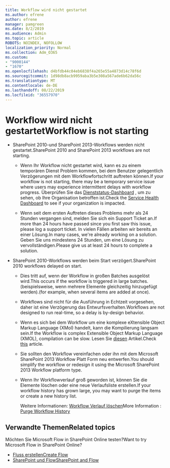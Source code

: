 ```yaml
---
title: Workflow wird nicht gestartet
ms.author: efrene
author: efrene
manager: pamgreen
ms.date: 8/2/2019
ms.audience: Admin
ms.topic: article
ROBOTS: NOINDEX, NOFOLLOW
localization_priority: Normal
ms.collection: Adm_O365
ms.custom:
- "9000144"
- "1670"
ms.openlocfilehash: d4bfdb44c04eb6838f4a265e55a4873d14c78f6d
ms.sourcegitcommit: 1d98db8acb9959aba3b5e308a567ade6b62da56c
ms.translationtype: MT
ms.contentlocale: de-DE
ms.lasthandoff: 08/22/2019
ms.locfileid: "36557970"
---
```

# <a name="workflow-is-not-starting"></a><span data-ttu-id="6e6ed-102">Workflow wird nicht gestartet</span><span class="sxs-lookup"><span data-stu-id="6e6ed-102">Workflow is not starting</span></span>

- <span data-ttu-id="6e6ed-103">SharePoint 2010-und SharePoint 2013-Workflows werden nicht gestartet.</span><span class="sxs-lookup"><span data-stu-id="6e6ed-103">SharePoint 2010 and SharePoint 2013 workflows are not starting.</span></span>

    - <span data-ttu-id="6e6ed-104">Wenn Ihr Workflow nicht gestartet wird, kann es zu einem temporären Dienst Problem kommen, bei dem Benutzer gelegentlich Verzögerungen mit dem Workflowfortschritt auftreten können.</span><span class="sxs-lookup"><span data-stu-id="6e6ed-104">If your workflow is not starting, there may be a temporary service issue where users may experience intermittent delays with workflow progress.</span></span> <span data-ttu-id="6e6ed-105">Überprüfen Sie das [Dienststatus-Dashboard](https:/admin.microsoft.com/AdminPortal/Home#/servicehealth) , um zu sehen, ob Ihre Organisation betroffen ist.</span><span class="sxs-lookup"><span data-stu-id="6e6ed-105">Check the [Service Health Dashboard](https:/admin.microsoft.com/AdminPortal/Home#/servicehealth) to see if your organization is impacted.</span></span>

    - <span data-ttu-id="6e6ed-106">Wenn seit dem ersten Auftreten dieses Problems mehr als 24 Stunden vergangen sind, melden Sie sich ein Support Ticket an.</span><span class="sxs-lookup"><span data-stu-id="6e6ed-106">If more than 24 hours have passed since you first saw this issue, please log a support ticket.</span></span> <span data-ttu-id="6e6ed-107">In vielen Fällen arbeiten wir bereits an einer Lösung.</span><span class="sxs-lookup"><span data-stu-id="6e6ed-107">In many cases, we're already working on a solution.</span></span> <span data-ttu-id="6e6ed-108">Geben Sie uns mindestens 24 Stunden, um eine Lösung zu vervollständigen.</span><span class="sxs-lookup"><span data-stu-id="6e6ed-108">Please give us at least 24 hours to complete a solution.</span></span>

- <span data-ttu-id="6e6ed-109">SharePoint 2010-Workflows werden beim Start verzögert.</span><span class="sxs-lookup"><span data-stu-id="6e6ed-109">SharePoint 2010 workflows delayed on start.</span></span>

    - <span data-ttu-id="6e6ed-110">Dies tritt auf, wenn der Workflow in großen Batches ausgelöst wird.</span><span class="sxs-lookup"><span data-stu-id="6e6ed-110">This occurs if the workflow is triggered in large batches.</span></span> <span data-ttu-id="6e6ed-111">(beispielsweise, wenn mehrere Elemente gleichzeitig hinzugefügt werden).</span><span class="sxs-lookup"><span data-stu-id="6e6ed-111">(for example, when several items are added at once).</span></span>

    - <span data-ttu-id="6e6ed-112">Workflows sind nicht für die Ausführung in Echtzeit vorgesehen, daher ist eine Verzögerung das Entwurfsverhalten.</span><span class="sxs-lookup"><span data-stu-id="6e6ed-112">Workflows are not designed to run real-time, so a delay is by-design behavior.</span></span>

   -  <span data-ttu-id="6e6ed-113">Wenn es sich bei dem Workflow um eine komplexe eXtensible Object Markup Language (XMol) handelt, kann die Kompilierung langsam sein.</span><span class="sxs-lookup"><span data-stu-id="6e6ed-113">If the Workflow is complex Extensible Object Markup Language (XMOL), compilation can be slow.</span></span> <span data-ttu-id="6e6ed-114">Lesen Sie [diesen](https://support.microsoft.com/en-us/kb/3043697) Artikel.</span><span class="sxs-lookup"><span data-stu-id="6e6ed-114">Check [this](https://support.microsoft.com/en-us/kb/3043697) article.</span></span>

    - <span data-ttu-id="6e6ed-115">Sie sollten den Workflow vereinfachen oder ihn mit dem Microsoft SharePoint 2013 Workflow Platt Form neu entwerfen.</span><span class="sxs-lookup"><span data-stu-id="6e6ed-115">You should simplify the workflow or redesign it using the Microsoft SharePoint 2013 Workflow platform type.</span></span>

    - <span data-ttu-id="6e6ed-116">Wenn Ihr Workflowverlauf groß geworden ist, können Sie die Elemente löschen oder eine neue Verlaufsliste erstellen.</span><span class="sxs-lookup"><span data-stu-id="6e6ed-116">If your workflow history has grown large, you may want to purge the items or create a new history list.</span></span>

        <span data-ttu-id="6e6ed-117">Weitere Informationen: [Workflow Verlauf löschen](https://blogs.technet.microsoft.com/marj/2015/08/07/sharepoint-2010-workflows-best-practice-purge-workflow-history-list-items/)</span><span class="sxs-lookup"><span data-stu-id="6e6ed-117">More Information : [Purge Workflow History](https://blogs.technet.microsoft.com/marj/2015/08/07/sharepoint-2010-workflows-best-practice-purge-workflow-history-list-items/)</span></span>


## <a name="related-topics"></a><span data-ttu-id="6e6ed-118">Verwandte Themen</span><span class="sxs-lookup"><span data-stu-id="6e6ed-118">Related topics</span></span>
<span data-ttu-id="6e6ed-119">Möchten Sie Microsoft Flow in SharePoint Online testen?</span><span class="sxs-lookup"><span data-stu-id="6e6ed-119">Want to try Microsoft Flow in SharePoint Online?</span></span>
- [<span data-ttu-id="6e6ed-120">Fluss erstellen</span><span class="sxs-lookup"><span data-stu-id="6e6ed-120">Create Flow</span></span>](https://support.office.com/article/Create-a-flow-for-a-list-or-library-in-SharePoint-Online-or-OneDrive-for-Business-a9c3e03b-0654-46af-a254-20252e580d01) 
- [<span data-ttu-id="6e6ed-121">SharePoint und Flow</span><span class="sxs-lookup"><span data-stu-id="6e6ed-121">SharePoint and Flow</span></span>](https://flow.microsoft.com/blog/sharepoint-and-flow/) 


